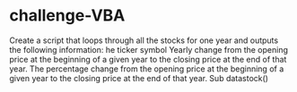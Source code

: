 # challenge-VBA
Create a script that loops through all the stocks for one year and outputs the following information:
he ticker symbol
Yearly change from the opening price at the beginning of a given year to the closing price at the end of that year.
The percentage change from the opening price at the beginning of a given year to the closing price at the end of that year.
Sub datastock()

